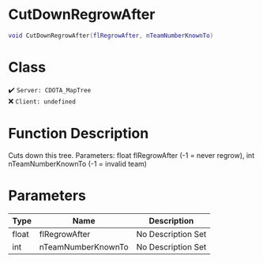 # CutDownRegrowAfter
```lua
void CutDownRegrowAfter(flRegrowAfter, nTeamNumberKnownTo)
```
# Class
✔️ `Server: CDOTA_MapTree`  
❌ `Client: undefined`  

# Function Description
Cuts down this tree. Parameters: float flRegrowAfter (-1 = never regrow), int nTeamNumberKnownTo (-1 = invalid team)
# Parameters
Type|Name|Description
--|--|--
float|flRegrowAfter|No Description Set
int|nTeamNumberKnownTo|No Description Set
